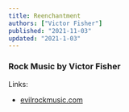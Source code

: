 ```yaml
---
title: Reenchantment
authors: ["Victor Fisher"]
published: "2021-11-03"
updated: "2021-1-03"
---
```


### Rock Music by Victor Fisher

Links:
* <a href="https://evilrockmusic.com">evilrockmusic.com</a>
